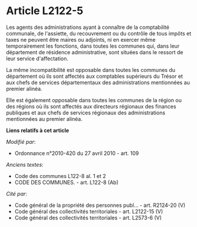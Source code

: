 # Article L2122-5

Les agents des administrations ayant à connaître de la comptabilité communale, de l'assiette, du recouvrement ou du contrôle
de tous impôts et taxes ne peuvent être maires ou adjoints, ni en exercer même temporairement les fonctions, dans toutes les
communes qui, dans leur département de résidence administrative, sont situées dans le ressort de leur service d'affectation.

La même incompatibilité est opposable dans toutes les communes du département où ils sont affectés aux comptables supérieurs
du Trésor et aux chefs de services départementaux des administrations mentionnées au premier alinéa.

Elle est également opposable dans toutes les communes de la région ou des régions où ils sont affectés aux directeurs
régionaux des finances publiques et aux chefs de services régionaux des administrations mentionnées au premier alinéa.

**Liens relatifs à cet article**

_Modifié par_:

  - Ordonnance n°2010-420  du 27 avril 2010 - art. 109

_Anciens textes_:

  - Code des communes L122-8 al. 1 et 2
  - CODE DES COMMUNES. - art. L122-8 (Ab)

_Cité par_:

  - Code général de la propriété des personnes publ... - art. R2124-20 (V)
  - Code général des collectivités territoriales - art. L2122-15 (V)
  - Code général des collectivités territoriales - art. L2573-6 (V)
